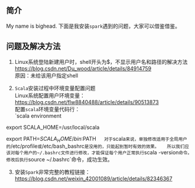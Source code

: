 ## 简介
My name is bighead.
下面是我安装`spark`遇到的问题，大家可以借鉴借鉴。

## 问题及解决方法
1. Linux系统登陆新建用户时，shell开头为$，不显示用户名和路径的解决方法  
https://blog.csdn.net/Du_wood/article/details/84914759  
原因：未给该用户指定shell  

2. `Scala`安装过程中环境变量配置问题  
Linux系统配置用户环境变量：  
https://blog.csdn.net/flw8840488/article/details/90513873  
配置`scala`环境变量代码行：  
`scala environment

export SCALA_HOME=/usr/local/scala

export PATH=${SCALA_HOME}/bin:$PATH`  
对于`scala`来说，单独修改适用于全局用户的`/etc/profile`或`/etc/bash_bashrc`是没用的，只能起到暂时有效的效果。  
所以我们应该对每个用户的~/.bashrc文件进行修改，才能保证每个用户正常执行`scala -version`命令。  
修改后执行`source ~/.bashrc`命令，成功生效。  

3. 安装`Spark`非常完整的教程链接：  
https://blog.csdn.net/weixin_42001089/article/details/82346367
